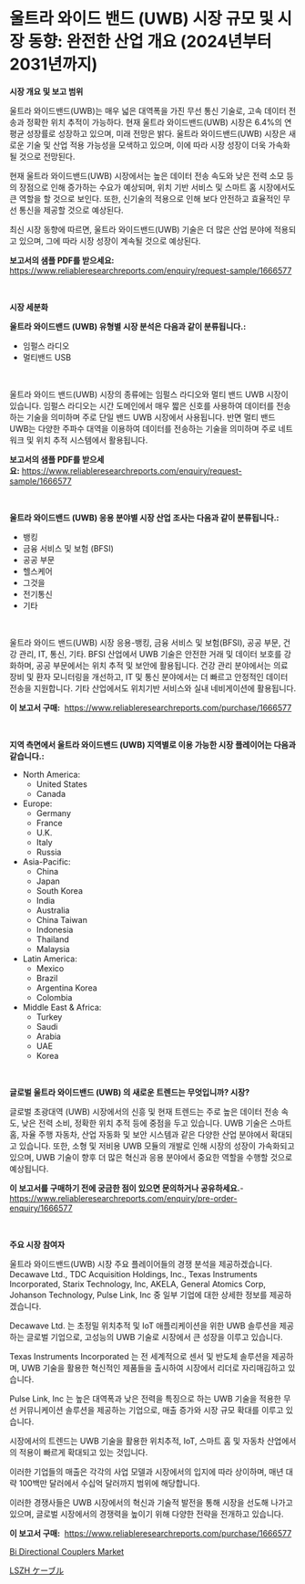 <p><h1>울트라 와이드 밴드 (UWB) 시장 규모 및 시장 동향: 완전한 산업 개요 (2024년부터 2031년까지)</h1></p><p><strong>시장 개요 및 보고 범위</strong></p>
<p><p>울트라 와이드밴드(UWB)는 매우 넓은 대역폭을 가진 무선 통신 기술로, 고속 데이터 전송과 정확한 위치 추적이 가능하다. 현재 울트라 와이드밴드(UWB) 시장은 6.4%의 연평균 성장률로 성장하고 있으며, 미래 전망은 밝다. 울트라 와이드밴드(UWB) 시장은 새로운 기술 및 산업 적용 가능성을 모색하고 있으며, 이에 따라 시장 성장이 더욱 가속화될 것으로 전망된다. </p><p>현재 울트라 와이드밴드(UWB) 시장에서는 높은 데이터 전송 속도와 낮은 전력 소모 등의 장점으로 인해 증가하는 수요가 예상되며, 위치 기반 서비스 및 스마트 홈 시장에서도 큰 역할을 할 것으로 보인다. 또한, 신기술의 적용으로 인해 보다 안전하고 효율적인 무선 통신을 제공할 것으로 예상된다.</p><p>최신 시장 동향에 따르면, 울트라 와이드밴드(UWB) 기술은 더 많은 산업 분야에 적용되고 있으며, 그에 따라 시장 성장이 계속될 것으로 예상된다.</p></p>
<p><strong>보고서의 샘플 PDF를 받으세요:</strong> <a href="https://www.reliableresearchreports.com/enquiry/request-sample/1666577">https://www.reliableresearchreports.com/enquiry/request-sample/1666577</a></p>
<p>&nbsp;</p>
<p><strong>시장 세분화</strong></p>
<p><strong>울트라 와이드밴드 (UWB) 유형별 시장 분석은 다음과 같이 분류됩니다.:</strong></p>
<p><ul><li>임펄스 라디오</li><li>멀티밴드 USB</li></ul></p>
<p>&nbsp;</p>
<p><p>울트라 와이드 밴드(UWB) 시장의 종류에는 임펄스 라디오와 멀티 밴드 UWB 시장이 있습니다. 임펄스 라디오는 시간 도메인에서 매우 짧은 신호를 사용하여 데이터를 전송하는 기술을 의미하며 주로 단일 밴드 UWB 시장에서 사용됩니다. 반면 멀티 밴드 UWB는 다양한 주파수 대역을 이용하여 데이터를 전송하는 기술을 의미하며 주로 네트워크 및 위치 추적 시스템에서 활용됩니다.</p></p>
<p><strong>보고서의 샘플 PDF를 받으세요:</strong>&nbsp;<a href="https://www.reliableresearchreports.com/enquiry/request-sample/1666577">https://www.reliableresearchreports.com/enquiry/request-sample/1666577</a></p>
<p>&nbsp;</p>
<p><strong> 울트라 와이드밴드 (UWB) 응용 분야별 시장 산업 조사는 다음과 같이 분류됩니다.:</strong></p>
<p><ul><li>뱅킹</li><li>금융 서비스 및 보험 (BFSI)</li><li>공공 부문</li><li>헬스케어</li><li>그것을</li><li>전기통신</li><li>기타</li></ul></p>
<p>&nbsp;</p>
<p><p>울트라 와이드 밴드(UWB) 시장 응용-뱅킹, 금융 서비스 및 보험(BFSI), 공공 부문, 건강 관리, IT, 통신, 기타. BFSI 산업에서 UWB 기술은 안전한 거래 및 데이터 보호를 강화하며, 공공 부문에서는 위치 추적 및 보안에 활용됩니다. 건강 관리 분야에서는 의료 장비 및 환자 모니터링을 개선하고, IT 및 통신 분야에서는 더 빠르고 안정적인 데이터 전송을 지원합니다. 기타 산업에서도 위치기반 서비스와 실내 네비게이션에 활용됩니다.</p></p>
<p><strong>이 보고서 구매:</strong>&nbsp; <a href="https://www.reliableresearchreports.com/purchase/1666577">https://www.reliableresearchreports.com/purchase/1666577</a></p>
<p>&nbsp;</p>
<p><strong>지역 측면에서 울트라 와이드밴드 (UWB) 지역별로 이용 가능한 시장 플레이어는 다음과 같습니다.:</strong></p>
<p><ul>
    <li>
        North America:
        <ul>
            <li>United States</li>
            <li>Canada</li>
        </ul>
    </li>
    <li>
        Europe:
        <ul>
            <li>Germany</li>
            <li>France</li>
            <li>U.K.</li>
            <li>Italy</li>
            <li>Russia</li>
        </ul>
    </li>
    <li>
        Asia-Pacific:
        <ul>
            <li>China</li>
            <li>Japan</li>
            <li>South Korea</li>
            <li>India</li>
            <li>Australia</li>
            <li>China Taiwan</li>
            <li>Indonesia</li>
            <li>Thailand</li>
            <li>Malaysia</li>
        </ul>
    </li>
    <li>
        Latin America:
        <ul>
            <li>Mexico</li>
            <li>Brazil</li>
            <li>Argentina Korea</li>
            <li>Colombia</li>
        </ul>
    </li>
    <li>
        Middle East & Africa:
        <ul>
            <li>Turkey</li>
            <li>Saudi</li>
            <li>Arabia</li>
            <li>UAE</li>
            <li>Korea</li>
        </ul>
    </li>
    </ul></p>
<p>&nbsp;</p>
<p><strong>글로벌 울트라 와이드밴드 (UWB) 의 새로운 트렌드는 무엇입니까? 시장?</strong></p>
<p><p>글로벌 초광대역 (UWB) 시장에서의 신흥 및 현재 트렌드는 주로 높은 데이터 전송 속도, 낮은 전력 소비, 정확한 위치 추적 등에 중점을 두고 있습니다. UWB 기술은 스마트 홈, 자율 주행 자동차, 산업 자동화 및 보안 시스템과 같은 다양한 산업 분야에서 확대되고 있습니다. 또한, 소형 및 저비용 UWB 모듈의 개발로 인해 시장의 성장이 가속화되고 있으며, UWB 기술이 향후 더 많은 혁신과 응용 분야에서 중요한 역할을 수행할 것으로 예상됩니다.</p></p>
<p><strong>이 보고서를 구매하기 전에 궁금한 점이 있으면 문의하거나 공유하세요.</strong>- <a href="https://www.reliableresearchreports.com/enquiry/pre-order-enquiry/1666577">https://www.reliableresearchreports.com/enquiry/pre-order-enquiry/1666577</a></p>
<p>&nbsp;</p>
<p><strong>주요 시장 참여자</strong></p>
<p><p>울트라 와이드밴드(UWB) 시장 주요 플레이어들의 경쟁 분석을 제공하겠습니다. Decawave Ltd., TDC Acquisition Holdings, Inc., Texas Instruments Incorporated, Starix Technology, Inc, AKELA, General Atomics Corp, Johanson Technology, Pulse Link, Inc 중 일부 기업에 대한 상세한 정보를 제공하겠습니다. </p><p>Decawave Ltd. 는 초정밀 위치추적 및 IoT 애플리케이션을 위한 UWB 솔루션을 제공하는 글로벌 기업으로, 고성능의 UWB 기술로 시장에서 큰 성장을 이루고 있습니다. </p><p>Texas Instruments Incorporated 는 전 세계적으로 센서 및 반도체 솔루션을 제공하며, UWB 기술을 활용한 혁신적인 제품들을 출시하여 시장에서 리더로 자리매김하고 있습니다. </p><p>Pulse Link, Inc 는 높은 대역폭과 낮은 전력을 특징으로 하는 UWB 기술을 적용한 무선 커뮤니케이션 솔루션을 제공하는 기업으로, 매출 증가와 시장 규모 확대를 이루고 있습니다. </p><p>시장에서의 트렌드는 UWB 기술을 활용한 위치추적, IoT, 스마트 홈 및 자동차 산업에서의 적용이 빠르게 확대되고 있는 것입니다. </p><p>이러한 기업들의 매출은 각각의 사업 모델과 시장에서의 입지에 따라 상이하며, 매년 대략 100백만 달러에서 수십억 달러까지 범위에 해당합니다. </p><p>이러한 경쟁사들은 UWB 시장에서의 혁신과 기술적 발전을 통해 시장을 선도해 나가고 있으며, 글로벌 시장에서의 경쟁력을 높이기 위해 다양한 전략을 전개하고 있습니다.</p></p>
<p><strong>이 보고서 구매:</strong>&nbsp;&nbsp;<a href="https://www.reliableresearchreports.com/purchase/1666577">https://www.reliableresearchreports.com/purchase/1666577</a></p>
<p><p><a href="https://github.com/brenzgnarento/Market-Research-Report-List-1/blob/main/bi-directional-couplers-market.md">Bi Directional Couplers Market</a></p><p><a href="https://github.com/Sophiaard2003/Market-Research-Report-List-1/blob/main/199836215196.md">LSZH ケーブル</a></p></p>
